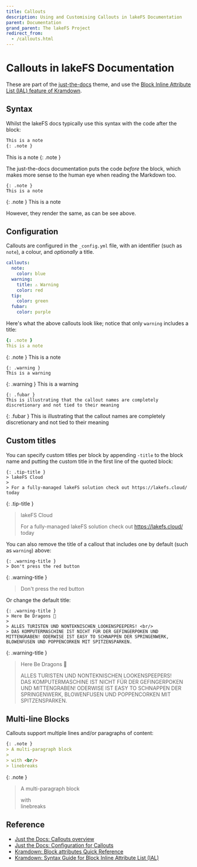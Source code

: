 ```yaml
---
title: Callouts
description: Using and Customising Callouts in lakeFS Documentation
parent: Documentation
grand_parent: The lakeFS Project
redirect_from: 
  - /callouts.html
---
```


# Callouts in lakeFS Documentation

These are part of the [just-the-docs](https://just-the-docs.github.io/just-the-docs/) theme, and use the [Block Inline Attribute List (IAL) feature of Kramdown](https://kramdown.gettalong.org/syntax.html#block-ials).

## Syntax

Whilst the lakeFS docs typically use this syntax with the code after the block: 

```markdown
This is a note
{: .note }
```

This is a note
{: .note }

The just-the-docs documentation puts the code _before_ the block, which makes more sense to the human eye when reading the Markdown too. 

```
{: .note }
This is a note
```

{: .note }
This is a note

However, they render the same, as can be see above. 

## Configuration

Callouts are configured in the `_config.yml` file, with an identifier (such as `note`), a colour, and _optionally_ a title. 

```yaml
callouts:
  note:
    color: blue
  warning:
    title: ⚠️ Warning
    color: red
  tip:
    color: green
  fubar:
    color: purple
```

Here's what the above callouts look like; notice that only `warning` includes a title: 

```yaml
{: .note }
This is a note
```

{: .note }
This is a note

```
{: .warning }
This is a warning
```

{: .warning }
This is a warning

```
{: .fubar }
This is illustrating that the callout names are completely discretionary and not tied to their meaning
```

{: .fubar }
This is illustrating that the callout names are completely discretionary and not tied to their meaning

## Custom titles

You can specify custom titles per block by appending `-title` to the block name and putting the custom title in the first line of the quoted block:

```
{: .tip-title }
> lakeFS Cloud
>
> For a fully-managed lakeFS solution check out https://lakefs.cloud/ today
```

{: .tip-title }
> lakeFS Cloud
>
> For a fully-managed lakeFS solution check out https://lakefs.cloud/ today

You can also remove the title of a callout that includes one by default (such as `warning`) above: 

```
{: .warning-title }
> Don't press the red button
```

{: .warning-title }
> Don't press the red button

Or change the default title: 

```
{: .warning-title }
> Here Be Dragons 🐲
>
> ALLES TURISTEN UND NONTEKNISCHEN LOOKENSPEEPERS! <br/>
> DAS KOMPUTERMASCHINE IST NICHT FÜR DER GEFINGERPOKEN UND MITTENGRABEN! ODERWISE IST EASY TO SCHNAPPEN DER SPRINGENWERK, BLOWENFUSEN UND POPPENCORKEN MIT SPITZENSPARKEN.
```

{: .warning-title }
> Here Be Dragons 🐲
>
> ALLES TURISTEN UND NONTEKNISCHEN LOOKENSPEEPERS! <br/>
> DAS KOMPUTERMASCHINE IST NICHT FÜR DER GEFINGERPOKEN UND MITTENGRABEN! ODERWISE IST EASY TO SCHNAPPEN DER SPRINGENWERK, BLOWENFUSEN UND POPPENCORKEN MIT SPITZENSPARKEN.

## Multi-line Blocks 

Callouts support multiple lines and/or paragraphs of content: 

```markdown
{: .note }
> A multi-paragraph block
>
> with <br/>
> linebreaks
```

{: .note }
> A multi-paragraph block
>
> with <br/>
> linebreaks


## Reference

* [Just the Docs: Callouts overview](https://just-the-docs.github.io/just-the-docs/docs/ui-components/callouts/)
* [Just the Docs: Configuration for Callouts](https://just-the-docs.github.io/just-the-docs/docs/configuration/#callouts)
* [Kramdown: Block attributes Quick Reference](https://kramdown.gettalong.org/quickref.html#block-attributes)
* [Kramdown: Syntax Guide for Block Inline Attribute List (IAL)](https://kramdown.gettalong.org/syntax.html#block-ials)